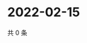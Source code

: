 # 2022-02-15

共 0 条

<!-- BEGIN WEIBO -->
<!-- 最后更新时间 Tue Feb 15 2022 16:17:19 GMT+0800 (China Standard Time) -->

<!-- END WEIBO -->
